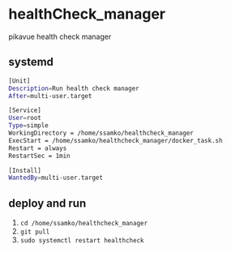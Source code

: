 # healthCheck_manager

pikavue health check manager

## systemd
```bash
[Unit]
Description=Run health check manager
After=multi-user.target

[Service]
User=root
Type=simple
WorkingDirectory = /home/ssamko/healthcheck_manager
ExecStart = /home/ssamko/healthcheck_manager/docker_task.sh
Restart = always
RestartSec = 1min

[Install]
WantedBy=multi-user.target
```

## deploy and run
1. `cd /home/ssamko/healthcheck_manager`
2. `git pull`
3. `sudo systemctl restart healthcheck`